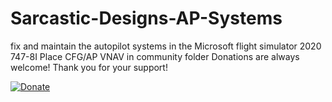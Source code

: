 # Sarcastic-Designs-AP-Systems
fix and maintain the autopilot systems in the Microsoft flight simulator 2020 747-8I
Place CFG/AP VNAV in community folder
Donations are always welcome! Thank you for your support!



[![Donate](https://img.shields.io/badge/Donate-PayPal-green.svg)](https://paypal.me/xavierRuelas?locale.x=en_US)
